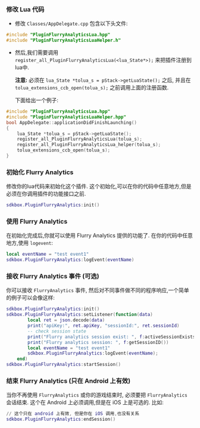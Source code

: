 ### 修改 Lua 代码
* 修改 `Classes/AppDelegate.cpp` 包含以下头文件:
```cpp
#include "PluginFlurryAnalyticsLua.hpp"
#include "PluginFlurryAnalyticsLuaHelper.h"
```

* 然后,我们需要调用 `register_all_PluginFlurryAnalyticsLua(<lua_State*>);` 来把插件注册到lua中.

  __注意:__ 必须在 `lua_State *tolua_s = pStack->getLuaState();` 之后, 并且在 `tolua_extensions_ccb_open(tolua_s);` 之前调用上面的注册函数.

    下面给出一个例子:
```cpp
#include "PluginFlurryAnalyticsLua.hpp"
#include "PluginFlurryAnalyticsLuaHelper.hpp"
bool AppDelegate::applicationDidFinishLaunching()
{
	lua_State *tolua_s = pStack->getLuaState();
	register_all_PluginFlurryAnalyticsLua(tolua_s);
	register_all_PluginFlurryAnalyticsLua_helper(tolua_s);
	tolua_extensions_ccb_open(tolua_s);
}
```

### 初始化 Flurry Analytics
修改你的lua代码来初始化这个插件. 这个初始化,可以在你的代码中任意地方,但是必须在你调用插件的功能接口之前.
```lua
sdkbox.PluginFlurryAnalytics:init()
```

### 使用 Flurry Analytics
在初始化完成后,你就可以使用 Flurry Analytics 提供的功能了. 在你的代码中任意地方,使用 `logevent`:
```lua
local eventName = "test event1"
sdkbox.PluginFlurryAnalytics:logEvent(eventName)
```

### 接收 Flurry Analytics 事件 (可选)
你可以接收 `FlurryAnalytics` 事件, 然后对不同事件做不同的程序响应,一个简单的例子可以会像这样:
```lua
sdkbox.PluginFlurryAnalytics:init()
sdkbox.PluginFlurryAnalytics:setListener(function(data)
        local ret = json.decode(data)
        print("apiKey:", ret.apiKey, "sessionId:", ret.sessionId)
        -- check session state
        print("Flurry analytics session exist: ", f:activeSessionExists())
        print("Flurry analytics session: ", f:getSessionID())
        local eventName = "test event1"
        sdkbox.PluginFlurryAnalytics:logEvent(eventName);
    end)
sdkbox.PluginFlurryAnalytics:startSession()
```

### 结束 Flurry Analytics (只在 Android 上有效)
当你不再使用 `FlurryAnalytics` 或你的游戏结束时, 必须要把 `FlurryAnalytics` 会话结束. 这个在 Android 上必须调用,但是在 iOS 上是可选的. 比如:
```lua
// 这个只在 android 上有效, 但是你在 iOS 调用,也没有关系
sdkbox.PluginFlurryAnalytics:endSession()
```
